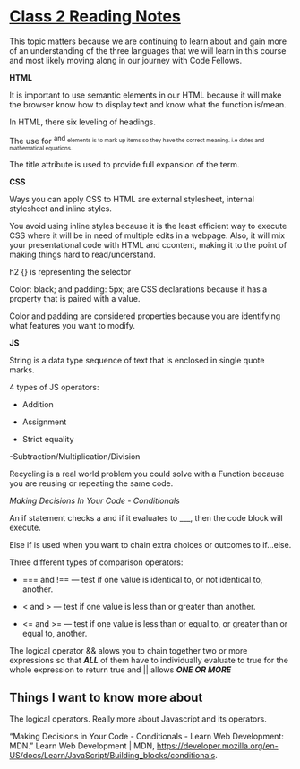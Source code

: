 # [Class 2 Reading Notes](https://github.com/snur206/reading-notes/blob/main/201/class2notes.md)

This topic matters because we are continuing to learn about and gain more of an understanding of the three languages that we will learn in this course and most likely moving along in our journey with Code Fellows.

**HTML**

It is important to use semantic elements in our HTML because it will make the browser know how to display text and know what the function is/mean.

In HTML, there six leveling of headings.

The use for <sup> and <sub> elements is to mark up items so they have the correct meaning. i.e  dates and mathematical equations.
  
The title attribute is used to provide full expansion of the term.
  
**CSS**
  
Ways you can apply CSS to HTML are external stylesheet, internal stylesheet and inline styles.
  
You avoid using inline styles because it is the least efficient way to execute CSS where it will be in need of multiple edits in a webpage. Also, it will mix your presentational code with HTML and ccontent, making it to the point of making things hard to read/understand.
  
h2 {} is representing the selector
  
Color: black; and padding: 5px; are CSS declarations because it has a property that is paired with a value.
  
Color and padding are considered properties because you are identifying what features you want to modify.  
 
**JS**  
  
String is a data type sequence of text that is enclosed in single quote marks.  
 
4 types of JS operators:
- Addition  
  
- Assignment  
  
- Strict equality  
  
-Subtraction/Multiplication/Division  
  
Recycling is a real world problem you could solve with a Function because you are reusing or repeating the same code.  
  
 
*Making Decisions In Your Code - Conditionals*  
  
An if statement checks a  and if it evaluates to ___, then the code block will execute.
  
Else if is used when you want to chain extra choices or outcomes to if...else.  
  
Three different types of comparison operators:  
  
- === and !== — test if one value is identical to, or not identical to, another.

- < and > — test if one value is less than or greater than another.

- <= and >= — test if one value is less than or equal to, or greater than or equal to, another.
  
The logical operator && alows you to chain together two or more expressions so that ***ALL*** of them have to individually evaluate to true for the whole expression to return true and || allows ***ONE OR MORE***  
  
 ## Things I want to know more about
  
The logical operators. Really more about Javascript and its operators.  
  
“Making Decisions in Your Code - Conditionals - Learn Web Development: MDN.” Learn Web Development | MDN, https://developer.mozilla.org/en-US/docs/Learn/JavaScript/Building_blocks/conditionals.  
